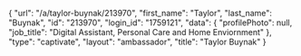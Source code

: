 {
    "url": "\/a\/taylor-buynak\/213970",
    "first_name": "Taylor",
    "last_name": "Buynak",
    "id": "213970",
    "login_id": "1759121",
    "data": {
        "profilePhoto": null,
        "job_title": "Digital Assistant, Personal Care and Home Enviornment"
    },
    "type": "captivate",
    "layout": "ambassador",
    "title": "Taylor Buynak"
}